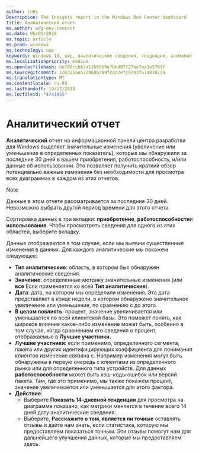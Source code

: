 ```yaml
---
author: jnHs
Description: The Insights report in the Windows Dev Center dashboard
title: Аналитический отчет
ms.author: wdg-dev-content
ms.date: 06/01/2018
ms.topic: article
ms.prod: windows
ms.technology: uwp
keywords: Windows 10, uwp, аналитические сведения, тенденции, аномалий, аномалии, изменения данных
ms.localizationpriority: medium
ms.openlocfilehash: be70dccbb7a12b65b9e7bbd07f27ae7ea3a578ff
ms.sourcegitcommit: 1c6325aa572868b789fcdd2efc9203f67a83872a
ms.translationtype: MT
ms.contentlocale: ru-RU
ms.lasthandoff: 10/17/2018
ms.locfileid: "4741955"
---
```

# <a name="insights-report"></a>Аналитический отчет


**Аналитический** отчет на информационной панели центра разработки для Windows выделяет значительные изменения (увеличение или уменьшение в определенных показатель), которые мы обнаружили за последние 30 дней в вашем приобретения, работоспособность, и/или данные об использовании. Это позволяет получить краткий обзор потенциально важные изменения без необходимости для просмотра всех диаграммах в каждом из этих отчетов.

> [!NOTE]
> Данные в этом отчете рассматривается за последние 30 дней. Невозможно выбрать другой период времени для этого отчета.

Сортировка данных в три вкладки: **приобретение**, **работоспособности**и **использования**. Чтобы просмотреть сведения для одного из этих областей, выберите вкладку.

Данные отображаются в том случае, если мы выявим существенные изменения в данных. Для каждого аналитические мы покажем следующее:
- **Тип аналитические**: область, в котором был обнаружен аналитические сведения.
- **Значение**: определенные метрику значительные изменения (или **все** Если применяется ко всей **Тип аналитические**).
- **Дата**: дата, на котором мы определили изменения. Эта дата представляет в конце недели, в котором обнаружено значительное увеличение или уменьшение, по сравнению с до этого.
- **В целом повлиять**: процент, значение увеличивается или уменьшается по всей клиентской базы. Это поможет понять, как широкое влияние какое-либо изменение может быть, особенно в том случае, когда сравнением его сведения о процент, отображаемые в **Лучшие участники.**
- **Лучшие участники**: если применимо, определенного сегмента, пакета или других идентифицирующих коэффициента для понимания клиентов изменение связана с. Например изменения могут быть обнаружены в первую очередь с клиентами из определенного рынка или для определенного типа устройств. Для данных **работоспособности** может быть хэш-коды ошибок или версий пакета. Там, где это применимо, мы также покажем процент, значение увеличивается или уменьшается для этого фактора.
- **Действие**:
   - Выберите **Показать 14-дневной тенденции** для просмотра на диаграмме показано, как метрики меняется в течение всего 14 дней дату аналитические сведения.
   - Выберите, **Расскажите о том, является ли точные** оставлять отзывы и дайте нам знать, если статистика, которую мы предоставляем показаться точным. Эти отзывы помогут нам для дальнейшего улучшения данных, которые мы предоставляем здесь. 

